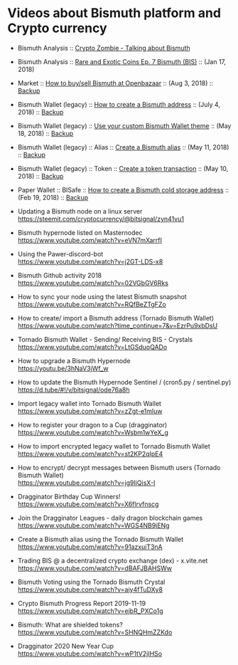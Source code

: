 # Videos about Bismuth platform and Crypto currency

* Bismuth Analysis :: [Crypto Zombie - Talking about Bismuth](https://youtu.be/2o8pO9s9DOY?t=1118)  
  
* Bismuth Analysis :: [Rare and Exotic Coins Ep. 7 Bismuth (BIS)](https://www.youtube.com/watch?v=YRGnuVaxU1Q) :: (Jan 17, 2018)  

* Market :: [How to buy/sell Bismuth at Openbazaar](https://www.youtube.com/watch?v=osVE05jrdXg) :: (Aug 3, 2018) :: [Backup](https://lbry.tv/@bitsignal:a/how-to-sell-cryptocurrency-using-the:f)  
  
* Bismuth Wallet (legacy) :: [How to create a Bismuth address](https://www.youtube.com/watch?v=-c1FnbnFyOs) :: (July 4, 2018) :: [Backup](https://lbry.tv/@bitsignal:a/how-to-create-a-bismuth-address:4)  

* Bismuth Wallet (legacy) :: [Use your custom Bismuth Wallet theme](https://www.youtube.com/watch?v=EIkWo6GjCj4) :: (May 18, 2018) :: [Backup](https://lbry.tv/@bitsignal:a/bismuth-wallet-themes:7)  
  
* Bismuth Wallet (legacy) :: Alias :: [Create a Bismuth alias](https://www.youtube.com/watch?v=Jb8bcGG5N5k) :: (May 11, 2018) :: [Backup](https://lbry.tv/@bitsignal:a/creating-a-bismuth-alias:6)  
  
* Bismuth Wallet (legacy) :: Token :: [Create a token transaction](https://www.youtube.com/watch?v=DSi0NJD4fQg) :: (May 10, 2018) :: [Backup](https://lbry.tv/@bitsignal:a/creating-a-bismuth-cryptocurrency-token:7)  

* Paper Wallet :: BISafe :: [How to create a Bismuth cold storage address](https://youtu.be/HB4HREjKJJc) :: (Feb 19, 2018) :: [Backup](https://lbry.tv/@bitsignal:a/bismuth-cold-storage-wallet:7)  
  
* Updating a Bismuth node on a linux server  
  https://steemit.com/cryptocurrency/@bitsignal/zyn41vu1
  
* Bismuth hypernode listed on Masternodec
  https://www.youtube.com/watch?v=eVN7mXarrfI

* Using the Pawer-discord-bot  
  https://www.youtube.com/watch?v=j2GT-LDS-x8

* Bismuth Github activity 2018  
  https://www.youtube.com/watch?v=02VGbGV6Rks

* How to sync your node using the latest Bismuth snapshot  
  https://www.youtube.com/watch?v=RQfBeZTgFZo
  
* How to create/ import a Bismuth address (Tornado Bismuth Wallet)  
  https://www.youtube.com/watch?time_continue=7&v=EzrPu9xbDsU
  
* Tornado Bismuth Wallet - Sending/ Receiving BIS - Crystals  
  https://www.youtube.com/watch?v=LtGSduoQADo
  
* How to upgrade a Bismuth Hypernode  
  https://youtu.be/3hNaV3jWf_w
  
* How to update the Bismuth Hypernode Sentinel / (cron5.py / sentinel.py)  
  https://d.tube/#!/v/bitsignal/ode76a8h
  
* Import legacy wallet into Tornado Bismuth Wallet  
  https://www.youtube.com/watch?v=zZgt-e1mluw
  
* How to register your dragon to a Cup (dragginator)  
  https://www.youtube.com/watch?v=Wsbm1wYeX_g
  
* How to import encrypted legacy wallet to Tornado Bismuth Wallet  
  https://www.youtube.com/watch?v=st2KP2qIpE4
  
* How to encrypt/ decrypt messages between Bismuth users (Tornado Bismuth Wallet)  
  https://www.youtube.com/watch?v=jg9IiQisX-I

* Dragginator Birthday Cup Winners!  
  https://www.youtube.com/watch?v=X6flrvfnscg

* Join the Dragginator Leagues - daily dragon blockchain games  
  https://www.youtube.com/watch?v=WGS4NB9jENg

* Create a Bismuth alias using the Tornado Bismuth Wallet  
  https://www.youtube.com/watch?v=91azxuiT3nA

* Trading BIS @ a decentralized crypto exchange (dex) - x.vite.net  
  https://www.youtube.com/watch?v=dBAFJBAHSWw

* Bismuth Voting using the Tornado Bismuth Crystal  
  https://www.youtube.com/watch?v=aiy4fTuDXy8

* Crypto Bismuth Progress Report 2019-11-19  
  https://www.youtube.com/watch?v=ejbR_PXCo1g

* Bismuth: What are shielded tokens?  
  https://www.youtube.com/watch?v=SHNQHmZZKdo

* Dragginator 2020 New Year Cup  
  https://www.youtube.com/watch?v=wP1tV2jIHSo
